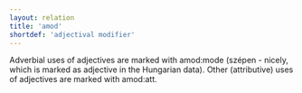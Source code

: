 ```yaml
---
layout: relation
title: 'amod'
shortdef: 'adjectival modifier'
---
```


Adverbial uses of adjectives are marked with amod:mode (szépen - nicely, which is marked as adjective in the Hungarian data). Other (attributive) uses of adjectives are marked with amod:att.
<!-- Interlanguage links updated Čt lis 12 09:43:12 CET 2020 -->
